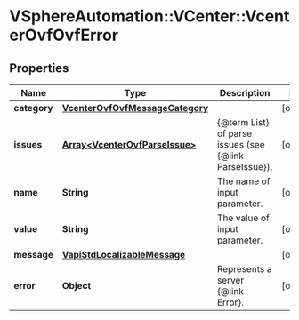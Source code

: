 # VSphereAutomation::VCenter::VcenterOvfOvfError

## Properties
Name | Type | Description | Notes
------------ | ------------- | ------------- | -------------
**category** | [**VcenterOvfOvfMessageCategory**](VcenterOvfOvfMessageCategory.md) |  | [optional] 
**issues** | [**Array&lt;VcenterOvfParseIssue&gt;**](VcenterOvfParseIssue.md) | {@term List} of parse issues (see {@link ParseIssue}). | [optional] 
**name** | **String** | The name of input parameter. | [optional] 
**value** | **String** | The value of input parameter. | [optional] 
**message** | [**VapiStdLocalizableMessage**](VapiStdLocalizableMessage.md) |  | [optional] 
**error** | **Object** | Represents a server {@link Error}. | [optional] 


